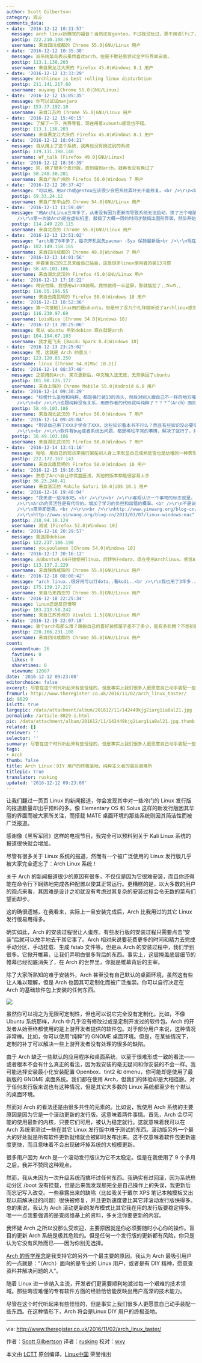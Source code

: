 ```yaml
---
author: Scott Gilbertson
category: 观点
comments_data:
- date: '2016-12-12 10:31:57'
  message: arch linux折腾党的福音！当然还有gentoo，不过我没玩过，更不用说lfs了，哈哈
  postip: 222.210.108.99
  username: 来自四川成都的 Chrome 55.0|GNU/Linux 用户
- date: '2016-12-12 10:35:38'
  message: 双系统菜鸟表示虽然喜欢arch，但是不敢轻易尝试全字符界面安装。
  postip: 113.1.138.203
  username: 来自黑龙江大庆的 Firefox 45.0|Windows 8.1 用户
- date: '2016-12-12 13:33:29'
  message: Archlinux is best rolling linux disturbtion
  postip: 211.141.217.60
  username: ouyang [Chrome 55.0|GNU/Linux]
- date: '2016-12-12 15:05:35'
  message: 你可以试试manjaro
  postip: 153.37.192.10
  username: 来自江苏的 Chrome 55.0|GNU/Linux 用户
- date: '2016-12-12 15:40:15'
  message: 了解了一下，先等等看，现在用着xubuntu感觉也不错。
  postip: 113.1.138.203
  username: 来自黑龙江大庆的 Firefox 45.0|Windows 8.1 用户
- date: '2016-12-12 18:04:21'
  message: 自从用上了这个系统，我再也没有换过别的系统
  postip: 119.131.198.140
  username: Wf_talk [Firefox 49.0|GNU/Linux]
- date: '2016-12-12 18:56:39'
  message: 同，换了很多个发行版，直到碰到arch，就再也没有换过了
  postip: 58.248.30.201
  username: 来自广东广州的 Firefox 50.0|Windows 7 用户
- date: '2016-12-12 20:37:42'
  message: "可以用。用arch或gentoo应该很少会把系统弄坏到不能修复。<br />\r\n<br />\r\n验证码有问题啊。<br />\r\n&quot;验证码正在验证中……&quot;"
  postip: 59.33.24.12
  username: 来自广东中山的 Chrome 54.0|GNU/Linux 用户
- date: '2016-12-13 11:59:49'
  message: "用ArchLinux三年多了，从来没有因为更新而导致系统无法启动，换了三个电脑，每次换电脑全都装arch。每天上班来第一件事儿就是pacupg，天天更新。<br
    />\r\n第一次装Arch是在虚拟机里，鼓捣了大概一周的时间才鼓捣出图形界面，然后开始在主机上装，之后windows就变成了虚拟机里的系统。Arch的安装并没有想象中那么难，按照wiki上的教程一步步的来就可以了，欢迎更多的人加入Arch的队伍"
  postip: 114.249.220.115
  username: 来自北京的 Chrome 55.0|GNU/Linux 用户
- date: '2016-12-13 13:51:02'
  message: "arch用了6年多了，每次开机就先pacman -Syu 保持最新版<br />\r\n现在都是拿来做开发主机用，一般ssh过去很少用到桌面"
  postip: 182.149.158.165
  username: 来自四川成都的 Chrome 49.0|Windows 7 用户
- date: '2016-12-13 14:01:56'
  message: 非要拿自己的工具来给自己贴金，这是很多linux使用者的装13习惯
  postip: 58.49.103.186
  username: 来自湖北武汉的 Firefox 45.0|GNU/Linux 用户
- date: '2016-12-13 17:18:22'
  message: 稍安勿躁，我想用win10装啊。我怕装得一半蓝屏，那就尴尬了,,ԾㅂԾ,,
  postip: 116.55.196.55
  username: 来自云南昆明的 Firefox 50.0|Windows 10 用户
- date: '2016-12-13 18:52:36'
  message: 第一次接触linux用的是ubuntu，但是用了没几个礼拜就听说了archlinux感觉特别高大上，就开始了折腾，搞了大概两个下午，终于搞定了。也因此学会了很多命令，比如Mount之类的，这是我在接触ubuntu时只用图形时学不到的。
  postip: 116.230.97.69
  username: LoisNice [Chrome 54.0|Windows 10]
- date: '2016-12-13 20:25:06'
  message: 我从 ubuntu 用到debian 现在就是arch
  postip: 104.194.67.103
  username: 我才是飞天 [Baidu Spark 8.4|Windows 10]
- date: '2016-12-13 23:25:02'
  message: 赞，这就是 Arch 的意义！
  postip: 123.120.85.250
  username: linux [Chrome 54.0|Mac 10.11]
- date: '2016-12-14 08:37:48'
  message: 之前用的Arch，某次更新后，中文输入法无效，无奈换回了ubuntu
  postip: 101.90.126.177
  username: 来自上海的 Chrome Mobile 55.0|Android 6.0 用户
- date: '2016-12-14 09:30:29'
  message: "标榜什么圣地和纯粹，都是强行装13的派头，然后对别人跟自己不一样的地方嗤之以鼻。<br />\r\n<br />\r\n用什么系统跟diy完全没有关系好么？？？自己编译或者自己解决bug就叫DIY了？？？你怎么不从沙子里面提炼Si自己做CPU？？？？<br
    />\r\n<br />\r\n也跟纯粹没有关系，用原作者的代码就叫纯粹了？？？“（Arch）面向的是专业的 Linux 用户，或者是有 DIY 精神，愿意查资料并解决问题的人”。”那些晦涩难懂的专有软件方面的经验恰恰能反映出用户高深的技术能力。“这简直就是瞎折腾的Linuxer的YY与自我安慰，为自己在折腾上面浪费的时间找点存在感。"
  postip: 58.49.103.186
  username: 来自湖北武汉的 Firefox 50.0|Windows 7 用户
- date: '2016-12-14 09:49:04'
  message: "别说自己用了XXX才学会了XXX，这些知识看本书不行么？而且有些知识没必要学，好好做自己现在的事情就行，不要强迫一个画家或者会计学这个linux命令好么？？？一个男的需要花时间学如何分娩么？？？<br
    />\r\n<br />\r\n软件有bug或者系统出问题，都是稀松平常的事情，解决了就行了，非要拿这个来标榜自己，Set up a flag，也真是幼稚啊！"
  postip: 58.49.103.186
  username: 来自湖北武汉的 Firefox 50.0|Windows 7 用户
- date: '2016-12-14 13:41:16'
  message: 哈哈，用自己的观点来强行架在别人身上来彰显自己成熟是否也是幼稚的一种表现？
  postip: 222.172.167.143
  username: 来自云南昆明的 Firefox 50.0|Windows 10 用户
- date: '2016-12-15 19:16:51'
  message: 熟悉了Arch会让你受益匪浅，其他的版本都能很容易上手
  postip: 36.23.240.41
  username: 来自浙江的 Mobile Safari 10.0|iOS 10.1 用户
- date: '2016-12-16 19:48:04'
  message: "我来泼一些冷水吧。<br />\r\n<br />\r\n客观认识一个事物的标志就是，对于他的优点和缺点都有所了解。<br />\r\n<br
    />\r\nArch的灵活性是有代价的。增加了学习的负担和出错的概率。<br />\r\n不是说灵活性不好，而是往往很难能够在同时保持简单性。<br />\r\n<br
    />\r\n简单即是美。<br />\r\n<br />\r\nhttp://www.yinwang.org/blog-cn/2012/05/18/user-friendliness<br
    />\r\nhttp://www.yinwang.org/blog-cn/2013/03/07/linux-windows-mac"
  postip: 218.94.18.124
  username: 测试 [Firefox 52.0|Windows 10]
- date: '2016-12-16 20:29:57'
  message: 我选择debian
  postip: 122.237.106.190
  username: youyoulemon [Chrome 54.0|Windows 10]
- date: '2016-12-17 20:16:12'
  message: 从Ubuntu9.04开始使用linux，后转到Fedora，现在使用Archlinux。感觉Archlinux安装过程略有点麻烦，但照着wiki也是比较容易的，可能比较幸运，安装配置也非常顺利。使用快一年了，暂时还没有出现滚挂的情况！软件神马的短时间就能升到上游最新版，强迫症患者表示非常舒服！
  postip: 113.137.2.229
  username: 来自陕西咸阳的 Chrome 55.0|GNU/Linux 用户
- date: '2016-12-18 08:08:42'
  message: "arch linux..很好用可以打dota..看kodi..<br />\r\n我也用了3年多..很少有问题..<br />\r\n唯一最头痛的是nvidia的driver...因为arch有时出最新的kernel时..nvidia会不support..."
  postip: 175.139.17.217
  username: 来自马来西亚的 Chrome 55.0|GNU/Linux 用户
- date: '2016-12-18 22:25:34'
  message: linux还是反应慢呀
  postip: 183.213.58.242
  username: 来自江苏苏州的 Vivaldi 1.5|GNU/Linux 用户
- date: '2016-12-19 22:07:18'
  message: 装个arch有那么难？跟按自己的喜好装修屋子差不了多少，能有多折腾？不想折腾的可以买精装房。各有所爱，不知道你在喷个什么劲
  postip: 220.166.231.108
  username: 来自四川成都的 Chrome 55.0|GNU/Linux 用户
count:
  commentnum: 26
  favtimes: 0
  likes: 0
  sharetimes: 0
  viewnum: 12087
date: '2016-12-12 09:23:00'
editorchoice: false
excerpt: 尽管在这个时代听起来有些怪怪的，但是事实上我们很多人更愿意自己动手装配一些东西。在这种情形下，Arch 将会是Linux DIY 用户的终极圣地。
fromurl: http://www.theregister.co.uk/2016/11/02/arch_linux_taster/
id: 8029
islctt: true
largepic: /data/attachment/album/201612/11/142449kjg2iarg1ia8al21.jpg
permalink: /article-8029-1.html
pic: /data/attachment/album/201612/11/142449kjg2iarg1ia8al21.jpg.thumb.jpg
related: []
reviewer: ''
selector: ''
summary: 尽管在这个时代听起来有些怪怪的，但是事实上我们很多人更愿意自己动手装配一些东西。在这种情形下，Arch 将会是Linux DIY 用户的终极圣地。
tags:
- Arch
thumb: false
title: Arch Linux：DIY 用户的终极圣地，纯粹主义者的最后避难所
titlepic: true
translator: rusking
updated: '2016-12-12 09:23:00'
---
```


让我们翻过一页页 Linux 的新闻报道，你会发现其中对一些冷门的 Linux 发行版的报道数量却出乎预料的多。像 Elementary OS 和 Solus 这样的新发行版因其华丽的界面而被大家所关注，而搭载 MATE 桌面环境的那些系统则因其简洁性而被广泛报道。


感谢像《黑客军团》这样的电视节目，我完全可以预料到关于 Kali Linux 系统的报道很快就会增加。


尽管有很多关于 Linux 系统的报道，然而有一个被广泛使用的 Linux 发行版几乎被大家完全遗忘了：Arch Linux 系统！


关于 Arch 的新闻报道很少的原因有很多，不仅仅是因为它很难安装，而且你还得能在命令行下娴熟地完成各种配置以使其正常运行。更糟糕的是，以大多数的用户的观点来看，其困难是设计之初就没有考虑过其复杂的安装过程会令无数的菜鸟们望而却步。


这的确很遗憾，在我看来，实际上一旦安装完成后，Arch 比我用过的其它 Linux 发行版易用得多。


确实如此，Arch 的安装过程很让人蛋疼。有些发行版的安装过程只需要点击“安装”后就可以放手地去干其它事了。Arch 相对来说要花费更多的时间和精力去完成手动分区、手动挂载、生成 fstab 文件等。但是从 Arch 的安装过程中，我们学到很多。它掀开帷幕，让我们弄明白很多背后的东西。事实上，这层掩盖底层细节的帷幕已经彻底消失了，在 Arch 的世界里，你就是帷幕背后的主宰。


除了大家所熟知的难于安装外，Arch 甚至没有自己默认的桌面环境，虽然这有些让人难以理解，但是 Arch 也因其可定制化而被广泛推崇。你可以自行决定在 Arch 的基础软件包上安装的任何东西。


![](/data/attachment/album/201612/11/142449kjg2iarg1ia8al21.jpg)


虽然你可以视之为无限可定制性，但也可以说它完全没有定制化。比如，不像 Ubuntu 系统那样，Arch 中几乎没有修改过或是定制开发过的软件包。Arch 的开发者从始至终都使用的是上游开发者提供的软件包。对于部分用户来说，这种情况非常棒。比如，你可以使用“纯粹”的 GNOME 桌面环境。但是，在某些情况下，定制的补丁可以解决一些上游开发者没有处理的很多的缺陷。 


由于 Arch 缺乏一些默认的应用程序和桌面系统，以至于很难形成一致的看法——或者根本不会有什么真正的看法，因为我安装的毫无疑问和你安装的不会一样。我可能选择安装最小化安装配置 Openbox、tint2 和 dmenu，你可能却是使用了最新版的 GNOME 桌面系统。我们都在使用 Arch，但我们的体验却是大相径庭。对于任何发行版来说也有这种情况，但是其它大多数的 Linux 系统都至少有个默认的桌面环境。


然而对 Arch 的看法还是由很多共性的元素的。比如说，我使用 Arch 系统的主要原因是因为它是一个滚动更新的发行版。这意味着两件事情。首先，Arch 会尽可能的使用最新的内核，只要它们可用，被认为稳定就行。这就意味着我可以在 Arch 系统里测试一些在其它 Linux 发行版中难于测试的东西。滚动版另外一个最大的好处就是所有软件更新就绪就会被即时发布出来。这不仅意味着软件包更新速度更快，而且意味着不会出现破坏掉系统的大规模更新。


很多用户因为 Arch 是一个滚动发行版认为它不太稳定。但是在我使用了 9 个多月之后，我并不赞同这种观点。


然而，我从未因为一次升级系统而搞坏过任何东西。我确实有过回滚，因为系统启动分区 /boot 没有挂载，但是后来我发现那完全是自己操作上的失误，我更新后而忘记写入改变。一些暴露出来的缺陷（比如我关于戴尔 XPS 笔记本触摸板又出现以前解决过的问题）很快被修复，并且更新速度要比其它非滚动发行版快得多。总的来说，我认为 Arch 滚动更新的发布模式比其它我在用的发行版要稳定得多。唯一一点我要强调的是查阅维基上的资料，多关注你要更新的内容。


我怀疑 Arch 之所以没那么受欢迎，主要原因就是你必须要随时小心你的操作。盲目的更新 Arch 系统是极其危险的。但是任何一个发行版的更新都有风险，你只是认为它没有风险而已——因为你别无选择。


[Arch 的哲学理念](https://wiki.archlinux.org/index.php/Arch_Linux)是我支持它的另外一个最主要的原因。我认为 Arch 最吸引用户的一点就是：“（Arch）面向的是专业的 Linux 用户，或者是有 DIY 精神，愿意查资料并解决问题的人”。


随着 Linux 进一步纳入主流，开发者们更需要顺利地渡过每一个艰难的技术领域。那些晦涩难懂的专有软件方面的经验恰恰能反映出用户高深的技术能力。


尽管在这个时代听起来有些怪怪的，但是事实上我们很多人更愿意自己动手装配一些东西。在这种情形下，Arch 将会是Linux DIY 用户的终极圣地。




---


via: <http://www.theregister.co.uk/2016/11/02/arch_linux_taster/>


作者：[Scott Gilbertson](http://www.theregister.co.uk/Author/1785) 译者：[rusking](https://github.com/rusking) 校对：[wxy](https://github.com/wxy)


本文由 [LCTT](https://github.com/LCTT/TranslateProject) 原创编译，[Linux中国](https://linux.cn/) 荣誉推出